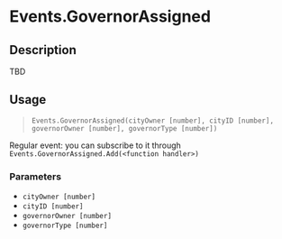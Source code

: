 # Events.GovernorAssigned
## Description
TBD

## Usage
> `Events.GovernorAssigned(cityOwner [number], cityID [number], governorOwner [number], governorType [number])`

Regular event: you can subscribe to it through `Events.GovernorAssigned.Add(<function handler>)`

### Parameters
- `cityOwner [number]`
- `cityID [number]`
- `governorOwner [number]`
- `governorType [number]`